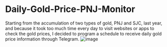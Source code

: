 # Daily-Gold-Price-PNJ-Monitor
Starting from the accumulation of two types of gold, PNJ and SJC, last year, and because it took too much time every day to visit websites or apps to check the gold prices, I decided to program a schedule to receive daily gold price information through Telegram.
![image](https://github.com/user-attachments/assets/8753c60c-6506-447c-adda-067c8733f183)

